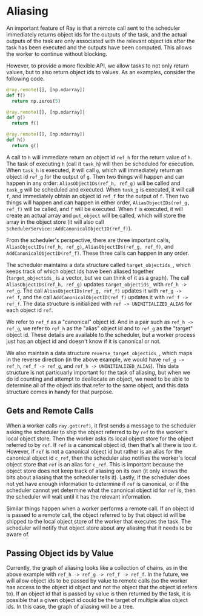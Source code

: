 # Aliasing

An important feature of Ray is that a remote call sent to the scheduler
immediately returns object ids for the outputs of the task, and the actual
outputs of the task are only associated with the relevant object ids
after the task has been executed and the outputs have been computed. This allows
the worker to continue without blocking.

However, to provide a more flexible API, we allow tasks to not only return
values, but to also return object ids to values. As an examples, consider
the following code.
```python
@ray.remote([], [np.ndarray])
def f()
  return np.zeros(5)

@ray.remote([], [np.ndarray])
def g()
  return f()

@ray.remote([], [np.ndarray])
def h()
  return g()
```
A call to `h` will immediate return an object id `ref_h` for the return
value of `h`. The task of executing `h` (call it `task_h`) will then be
scheduled for execution. When `task_h` is executed, it will call `g`, which will
immediately return an object id `ref_g` for the output of `g`. Then two
things will happen and can happen in any order: `AliasObjectIDs(ref_h, ref_g)`
will be called and `task_g` will be scheduled and executed. When `task_g` is
executed, it will call `f`, and immediately obtain an object id `ref_f`
for the output of `f`. Then two things will happen and can happen in either
order, `AliasObjectIDs(ref_g, ref_f)` will be called, and `f` will be executed.
When `f` is executed, it will create an actual array and `put_object` will be
called, which will store the array in the object store (it will also call
`SchedulerService::AddCanonicalObjectID(ref_f)`).

From the scheduler's perspective, there are three important calls,
`AliasObjectIDs(ref_h, ref_g)`, `AliasObjectIDs(ref_g, ref_f)`, and
`AddCanonicalObjectID(ref_f)`. These three calls can happen in any order.

The scheduler maintains a data structure called `target_objectids_`, which keeps
track of which object ids have been aliased together (`target_objectids_`
is a vector, but we can think of it as a graph). The call
`AliasObjectIDs(ref_h, ref_g)` updates `target_objectids_` with `ref_h -> ref_g`.
The call `AliasObjectIDs(ref_g, ref_f)` updates it with `ref_g -> ref_f`, and the
call `AddCanonicalObjectID(ref_f)` updates it with `ref_f -> ref_f`. The data
structure is initialized with `ref -> UNINITIALIZED_ALIAS` for each object
id `ref`.

We refer to `ref_f` as a "canonical" object id. And in a pair such as
`ref_h -> ref_g`, we refer to `ref_h` as the "alias" object id and to
`ref_g` as the "target" object id. These details are available to the
scheduler, but a worker process just has an object id and doesn't know if
it is canonical or not.

We also maintain a data structure `reverse_target_objectids_`, which maps in the
reverse direction (in the above example, we would have `ref_g -> ref_h`,
`ref_f -> ref_g`, and `ref_h -> UNINITIALIZED_ALIAS`). This data structure is
not particuarly important for the task of aliasing, but when we do id
counting and attempt to deallocate an object, we need to be able to determine
all of the object ids that refer to the same object, and this data
structure comes in handy for that purpose.

## Gets and Remote Calls

When a worker calls `ray.get(ref)`, it first sends a message to the scheduler
asking the scheduler to ship the object referred to by `ref` to the worker's
local object store. Then the worker asks its local object store for the object
referred to by `ref`. If `ref` is a canonical object id, then that's all
there is too it. However, if `ref` is not a canonical object id but
rather is an alias for the canonical object id `c_ref`, then the
scheduler also notifies the worker's local object store that `ref` is an
alias for `c_ref`. This is important because the object store does not keep
track of aliasing on its own (it only knows the bits about aliasing that the
scheduler tells it). Lastly, if the scheduler does not yet have enough
information to determine if `ref` is canonical, or if the scheduler cannot
yet determine what the canonical object id for `ref` is, then the
scheduler will wait until it has the relevant information.

Similar things happen when a worker performs a remote call. If an object
id is passed to a remote call, the object referred to by that object
id will be shipped to the local object store of the worker that executes
the task. The scheduler will notify that object store about any aliasing that it
needs to be aware of.

## Passing Object ids by Value
Currently, the graph of aliasing looks like a collection of chains, as in the
above example with `ref_h -> ref_g -> ref_f -> ref_f`. In the future, we will
allow object ids to be passed by value to remote calls (so the worker
has access to the object id object and not the object that the object
id refers to). If an object id that is passed by value is then
returned by the task, it is possible that a given object id could be
the target of multiple alias object ids. In this case, the graph of
aliasing will be a tree.
